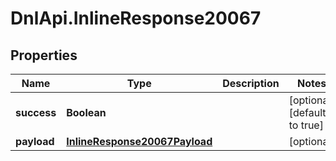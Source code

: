 # DnlApi.InlineResponse20067

## Properties
Name | Type | Description | Notes
------------ | ------------- | ------------- | -------------
**success** | **Boolean** |  | [optional] [default to true]
**payload** | [**InlineResponse20067Payload**](InlineResponse20067Payload.md) |  | [optional] 


